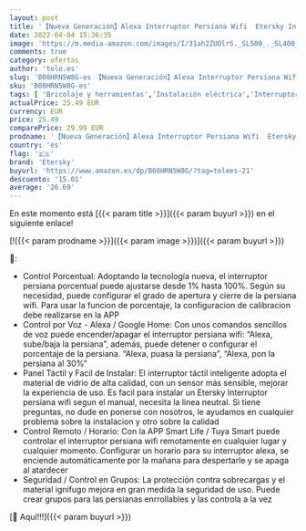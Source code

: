 ```yaml
---
layout: post
title: '【Nueva Generación】Alexa Interruptor Persiana Wifi  Etersky Interruptor Porcentual Inteligente para Persiana  Motor Persiana y Toldos Electricos  Interruptor Cortina Compatible con Alexa y Google Home'
date: 2022-04-04 15:36:35
image: 'https://m.media-amazon.com/images/I/31ah2ZUOlrS._SL500_._SL400_.jpg'
comments: true
category: ofertas
author: 'tole.es'
slug: 'B08HRN5W8G-es 【Nueva Generación】Alexa Interruptor Persiana Wifi Etersky...'
sku: 'B08HRN5W8G-es'
tags: [ 'Bricolaje y herramientas','Instalación eléctrica','Interruptores de persianas y puertas automáticas','Interruptores y reguladores de luz','alexa','etersky','google','home', ]
actualPrice: 25.49 EUR
currency: EUR
price: 25.49
comparePrice: 29.99 EUR
prodname: '【Nueva Generación】Alexa Interruptor Persiana Wifi  Etersky Interruptor Porcentual Inteligente para Persiana  Motor Persiana y Toldos Electricos  Interruptor Cortina Compatible con Alexa y Google Home'
country: 'es'
flag: '🇪🇸'
brand: 'Etersky'
buyurl: 'https://www.amazon.es/dp/B08HRN5W8G/?tag=tolees-21'
descuento: '15.01'
average: '26.69'
---
```


En este momento está [{{< param title >}}]({{< param buyurl >}}) en el siguiente enlace!

[![{{< param prodname >}}]({{< param image >}})]({{< param buyurl >}})

🔎:

- Control Porcentual: Adoptando la tecnología nueva, el interruptor persiana porcentual puede ajustarse desde 1% hasta 100%. Según su necesidad, puede configurar el grado de apertura y cierre de la persiana wifi. Para usar la funcion de porcentaje, la configuracion de calibracion debe realizarse en la APP
- Control por Voz - Alexa / Google Home: Con unos comandos sencillos de voz puede encender/apagar el interruptor persiana wifi: “Alexa, sube/baja la persiana”, además, puede detener o configurar el porcentaje de la persiana. “Alexa, puasa la persiana”, “Alexa, pon la persiana al 30%”
- Panel Táctil y Facil de Instalar: El interruptor táctil inteligente adopta el material de vidrio de alta calidad, con un sensor más sensible, mejorar la experiencia de uso. Es facil para instalar un Etersky Interruptor persiana wifi segun el manual, necesita la linea neutral. Si tiene preguntas, no dude en ponerse con nosotros, le ayudamos en cualquier problema sobre la instalacion y otro sobre la calidad
- Control Remoto / Horario: Con la APP Smart Life / Tuya Smart puede controlar el interruptor persiana wifi remotamente en cualquier lugar y cualquier momento. Configurar un horario para su interruptor alexa, se enciende automáticamente por la mañana para despertarle y se apaga al atardecer
- Seguridad / Control en Grupos: La protección contra sobrecargas y el material ignífugo mejora en gran medida la seguridad de uso. Puede crear grupos para las persianas enrrollables y las controla a la vez

[🛒 Aquí!!!]({{< param buyurl >}})
